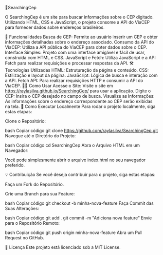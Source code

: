 🌟SearchingCep


O SearchingCep é um site para buscar informações sobre o CEP digitado. Utilizando HTML, CSS e JavaScript, o projeto consome a API do ViaCEP para fornecer dados sobre endereços brasileiros.

🚀 Funcionalidades
Busca de CEP: Permite ao usuário inserir um CEP e obter informações detalhadas sobre o endereço associado.
Consumo da API do ViaCEP: Utiliza a API pública do ViaCEP para obter dados sobre o CEP.
Interface Simples: Projeto com uma interface amigável e fácil de usar, construída com HTML e CSS.
JavaScript e Fetch: Utiliza JavaScript e a API Fetch para realizar requisições e processar respostas da API.
🛠️ Tecnologias Utilizadas
HTML: Estruturação da página e conteúdo.
CSS: Estilização e layout da página.
JavaScript: Lógica de busca e interação com a API.
Fetch API: Para realizar requisições HTTP e consumir a API do ViaCEP.
🧑‍💻 Como Usar
Acesse o Site: Visite o site em https://raylasilva.github.io/SearchingCep/ para usar a aplicação.
Digite o CEP: Insira o CEP desejado no campo de busca.
Visualize as Informações: As informações sobre o endereço correspondente ao CEP serão exibidas na tela.
📂 Como Executar Localmente
Para rodar o projeto localmente, siga estas etapas:

Clone o Repositório:

bash
Copiar código
git clone https://github.com/raylasilva/SearchingCep.git
Navegue até o Diretório do Projeto:

bash
Copiar código
cd SearchingCep
Abra o Arquivo HTML em um Navegador:

Você pode simplesmente abrir o arquivo index.html no seu navegador preferido.

💡 Contribuição
Se você deseja contribuir para o projeto, siga estas etapas:

Faça um Fork do Repositório.

Crie uma Branch para sua Feature:

bash
Copiar código
git checkout -b minha-nova-feature
Faça Commit das Suas Alterações:

bash
Copiar código
git add .
git commit -m "Adiciona nova feature"
Envie para o Repositório Remoto:

bash
Copiar código
git push origin minha-nova-feature
Abra um Pull Request no GitHub.

📜 Licença
Este projeto está licenciado sob a MIT License.
